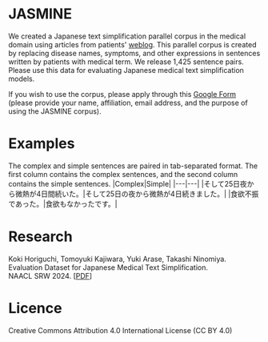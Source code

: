 # JASMINE
We created a Japanese text simplification parallel corpus in the medical domain using articles from patients' [weblog](https://www.tobyo.jp/).
This parallel corpus is created by replacing disease names, symptoms, and other expressions in sentences written by patients with medical term.
We release 1,425 sentence pairs.
Please use this data for evaluating Japanese medical text simplification models.


If you wish to use the corpus, please apply through this [Google Form](https://forms.gle/DpvrvCum76y5L6VLA) (please provide your name, affiliation, email address, and the purpose of using the JASMINE corpus).

# Examples
The complex and simple sentences are paired in tab-separated format.
The first column contains the complex sentences, and the second column contains the simple sentences.
|Complex|Simple|
|---|---|
|そして25日夜から微熱が4日間続いた。|そして25日の夜から微熱が4日続きました。|
|食欲不振であった。|食欲もなかったです。|

# Research
Koki Horiguchi, Tomoyuki Kajiwara, Yuki Arase, Takashi Ninomiya.  
Evaluation Dataset for Japanese Medical Text Simplification.  
NAACL SRW 2024. [[PDF](https://aclanthology.org/2024.naacl-srw.23/)]

# Licence
Creative Commons Attribution 4.0 International License (CC BY 4.0)
